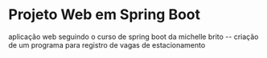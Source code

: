 # Projeto Web em Spring Boot
aplicação web seguindo o curso de spring boot da michelle brito --
criação de um programa para registro de vagas de estacionamento 
